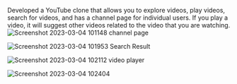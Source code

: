 Developed a YouTube clone that allows you to explore videos, play videos, search for videos, and has a channel page for individual users. If you play a video, it will suggest other videos related to the video that you are watching. 
![Screenshot 2023-03-04 101148](https://user-images.githubusercontent.com/86241333/222876211-080bf5c1-60a5-47e2-a487-4a085207f60d.png)
channel page 

![Screenshot 2023-03-04 101953](https://user-images.githubusercontent.com/86241333/222876397-1b3d02dc-e8b5-4511-b703-e1bc850931d7.png)
Search Result 

![Screenshot 2023-03-04 102112](https://user-images.githubusercontent.com/86241333/222876473-ec5a787d-a9ec-4ff0-acff-e5769dbe9616.png)
video player

![Screenshot 2023-03-04 102404](https://user-images.githubusercontent.com/86241333/222876573-ec29f108-80af-4a9a-8156-a9275ae66937.png)

